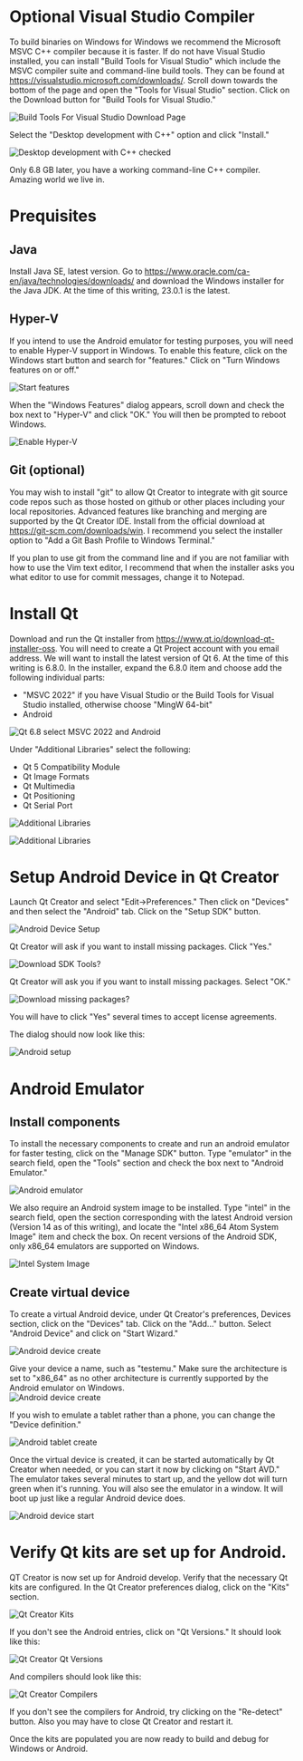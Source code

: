 # Optional Visual Studio Compiler

To build binaries on Windows for Windows we recommend the Microsoft MSVC C++ compiler because it is faster. If do not have Visual Studio installed, you can install "Build Tools for Visual Studio" which include the MSVC compiler suite and command-line build tools.  They can be found at https://visualstudio.microsoft.com/downloads/.  Scroll down towards the bottom of the page and open the "Tools for Visual Studio" section.  Click on the Download button for "Build Tools for Visual Studio."

![Build Tools For Visual Studio Download Page](setup_qt_images/buildtoolsdownload.png)

Select the "Desktop development with C++" option and click "Install."

![Desktop development with C++ checked](setup_qt_images/toolsinstall2.png)

Only 6.8 GB later, you have a working command-line C++ compiler.  Amazing world we live in.

# Prequisites
## Java
Install Java SE, latest version.  Go to https://www.oracle.com/ca-en/java/technologies/downloads/ and download the Windows installer for the Java JDK.  At the time of this writing, 23.0.1 is the latest.

## Hyper-V
If you intend to use the Android emulator for testing purposes, you will need to enable Hyper-V support in Windows. To enable this feature, click on the Windows start button and search for "features."  Click on "Turn Windows features on or off."

![Start features](setup_qt_images/hyperv1.png)

When the "Windows Features" dialog appears, scroll down and check the box next to "Hyper-V" and click "OK."  You will then be prompted to reboot Windows.

![Enable Hyper-V](setup_qt_images/hyperv2.png)

## Git (optional)
You may wish to install "git" to allow Qt Creator to integrate with git source code repos such as those hosted on github or other places including your local repositories.  Advanced features like branching and merging are supported by the Qt Creator IDE.  Install from the official download at https://git-scm.com/downloads/win.  I recommend you select the installer option to "Add a Git Bash Profile to Windows Terminal."

If you plan to use git from the command line and if you are not familiar with how to use the Vim text editor, I recommend that when the installer asks you what editor to use for commit messages, change it to Notepad.

# Install Qt
Download and run the Qt installer from https://www.qt.io/download-qt-installer-oss.  You will need to create a Qt Project account with you email address. We will want to install the latest version of Qt 6.  At the time of this writing is 6.8.0.  In the installer, expand the 6.8.0 item and choose add the following individual parts:

 * "MSVC 2022" if you have Visual Studio or the Build Tools for Visual Studio installed, otherwise choose "MingW 64-bit"
 * Android

![Qt 6.8 select MSVC 2022 and Android](setup_qt_images/qt1.png)

Under "Additional Libraries" select the following:

 * Qt 5 Compatibility Module
 * Qt Image Formats
 * Qt Multimedia
 * Qt Positioning
 * Qt Serial Port

![Additional Libraries](setup_qt_images/qt2.png)

![Additional Libraries](setup_qt_images/qt3.png)

# Setup Android Device in Qt Creator  
Launch Qt Creator and select "Edit->Preferences."  Then click on "Devices" and then select the "Android" tab.  Click on the "Setup SDK" button.

![Android Device Setup](setup_qt_images/android1.png)

Qt Creator will ask if you want to install missing packages. Click "Yes."  

![Download SDK Tools?](setup_qt_images/android2.png)

Qt Creator will ask you if you want to install missing packages.  Select "OK."

![Download missing packages?](setup_qt_images/android3.png)

You will have to click "Yes" several times to accept license agreements.

The dialog should now look like this:

![Android setup](setup_qt_images/android4.png)

# Android Emulator
## Install components
To install the necessary components to create and run an android emulator for faster testing, click on the "Manage SDK" button.  Type "emulator" in the search field, open the "Tools" section and check the box next to "Android Emulator."

![Android emulator](setup_qt_images/emulator1.png)

We also require an Android system image to be installed.  Type "intel" in the search field, open the section corresponding with the latest Android version (Version 14 as of this writing), and locate the "Intel x86_64 Atom System Image" item and check the box.  On recent versions of the Android SDK, only x86_64 emulators are supported on Windows.

![Intel System Image](setup_qt_images/emulator2.png)

## Create virtual device
To create a virtual Android device, under Qt Creator's preferences, Devices section, click on the "Devices" tab.  Click on the "Add..." button.  Select "Android Device" and click on "Start Wizard."

![Android device create](setup_qt_images/emulator3.png)

Give your device a name, such as "testemu."  Make sure the architecture is set to "x86_64" as no other architecture is currently supported by the Android emulator on Windows.  
![Android device create](setup_qt_images/emulator4.png)

If you wish to emulate a tablet rather than a phone, you can change the "Device definition."

![Android tablet create](setup_qt_images/emulator5.png)

Once the virtual device is created, it can be started automatically by Qt Creator when needed, or you can start it now by clicking on "Start AVD."  The emulator takes several minutes to start up, and the yellow dot will turn green when it's running. You will also see the emulator in a window. It will boot up just like a regular Android device does.

![Android device start](setup_qt_images/emulator6.png)

# Verify Qt kits are set up for Android.
QT Creator is now set up for Android develop. Verify that the necessary Qt kits are configured.  In the Qt Creator preferences dialog, click on the "Kits" section.

![Qt Creator Kits](setup_qt_images/kits1.png)

If you don't see the Android entries, click on "Qt Versions." It should look like this:

![Qt Creator Qt Versions](setup_qt_images/kits2.png)

And compilers should look like this:

![Qt Creator Compilers](setup_qt_images/kits3.png)

If you don't see the compilers for Android, try clicking on the "Re-detect" button. Also you may have to close Qt Creator and restart it.

Once the kits are populated you are now ready to build and debug for Windows or Android.
